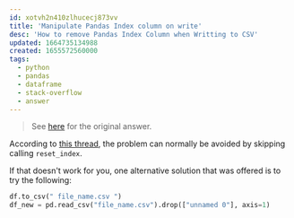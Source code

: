 ```yaml
---
id: xotvh2n410zlhucecj873vv
title: 'Manipulate Pandas Index column on write'
desc: 'How to remove Pandas Index Column when Writting to CSV'
updated: 1664735134988
created: 1655572560000
tags:
  - python
  - pandas
  - dataframe
  - stack-overflow
  - answer
---
```


> See [here](https://stackoverflow.com/a/72669566/6456163) for the original answer.

According to [this thread](https://github.com/pandas-dev/pandas/issues/26042), the problem can normally be avoided by skipping calling `reset_index`.

If that doesn't work for you, one alternative solution that was offered is to try the following:

```python
df.to_csv(" file_name.csv ")
df_new = pd.read_csv("file_name.csv").drop(["unnamed 0"], axis=1)
```
